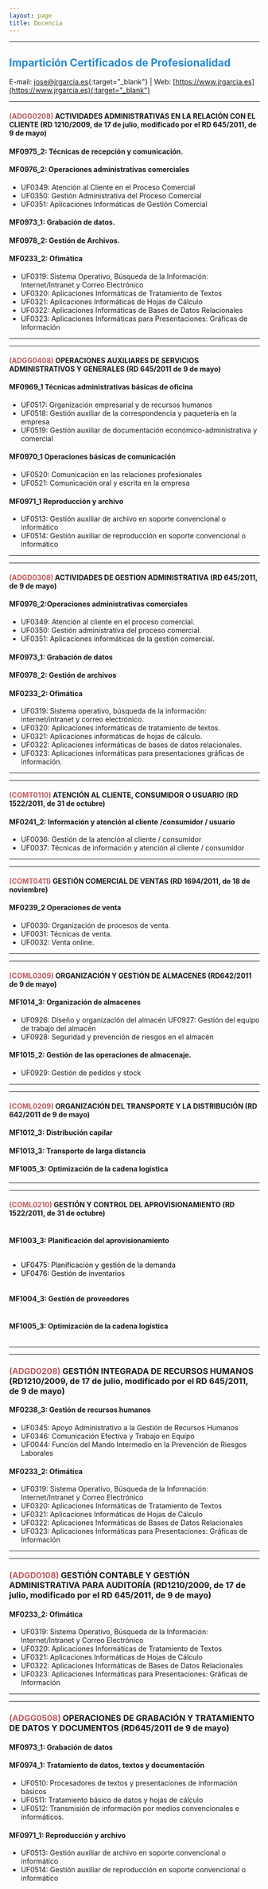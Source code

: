 ```yaml
---
layout: page
title: Docencia
---
```


<hr size="5px" color="#268BD4" />

<p><h2><span style="color:#268BD4">Impartición Certificados de Profesionalidad</span></h2></p>

E-mail: [jose@jrgarcia.es](mailto:jose@jrgarcia.es){:target="_blank"} | Web: [https://www.jrgarcia.es](https://www.jrgarcia.es){:target="_blank"}  


<hr size="5px" color="#268BD4" />
<h4><b><span style="color: #bc595c;">(ADGG0208)</span> ACTIVIDADES ADMINISTRATIVAS EN LA RELACIÓN CON EL CLIENTE (RD 1210/2009, de 17 de julio, modificado por el RD 645/2011, de 9 de mayo) </b></h4>
<h4><b>MF0975_2: Técnicas de recepción y comunicación. </b></h4>
<h4><b>MF0976_2: Operaciones administrativas comerciales </b></h4>
<ul>
 	<li>UF0349: Atención al Cliente en el Proceso Comercial</li>
 	<li>UF0350: Gestión Administrativa del Proceso Comercial</li>
 	<li>UF0351: Aplicaciones Informáticas de Gestión Comercial</li>
</ul>
<h4><b>MF0973_1: Grabación de datos. </b></h4>
<h4><b>MF0978_2: Gestión de Archivos. </b></h4>
<h4><b>MF0233_2: Ofimática </b></h4>
<ul>
 	<li>UF0319: Sistema Operativo, Búsqueda de la Información: Internet/Intranet y Correo Electrónico</li>
 	<li>UF0320: Aplicaciones Informáticas de Tratamiento de Textos</li>
 	<li>UF0321: Aplicaciones Informáticas de Hojas de Cálculo</li>
 	<li>UF0322: Aplicaciones Informáticas de Bases de Datos Relacionales</li>
 	<li>UF0323: Aplicaciones Informáticas para Presentaciones: Gráficas de Información</li>
</ul>

<hr />
<hr size="5px" color="#268BD4" />

<h4><b><span style="color: #bc595c;">(ADGG0408)</span> OPERACIONES AUXILIARES DE SERVICIOS ADMINISTRATIVOS Y GENERALES (RD 645/2011 de 9 de mayo) </b></h4>
<h4><b>MF0969_1 Técnicas administrativas básicas de oficina </b></h4>
<ul>
 	<li>UF0517: Organización empresarial y de recursos humanos</li>
 	<li>UF0518: Gestión auxiliar de la correspondencia y paquetería en la empresa</li>
 	<li>UF0519: Gestión auxiliar de documentación económico-administrativa y comercial</li>
</ul>
<h4><b>MF0970_1 Operaciones básicas de comunicación </b></h4>
<ul>
 	<li>UF0520: Comunicación en las relaciones profesionales</li>
 	<li>UF0521: Comunicación oral y escrita en la empresa</li>
</ul>
<h4><b>MF0971_1 Reproducción y archivo</b></h4>
<ul>
 	<li>UF0513: Gestión auxiliar de archivo en soporte convencional o informático</li>
 	<li>UF0514: Gestión auxiliar de reproducción en soporte convencional o informático</li>
</ul>

<hr />
<hr size="5px" color="#268BD4" />
<h4><b><span style="color: #bc595c;">(ADGD0308)</span> ACTIVIDADES DE GESTION ADMINISTRATIVA (RD 645/2011, de 9 de mayo) </b></h4>
<h4><b>MF0976_2:Operaciones administrativas comerciales </b></h4>
<ul>
 	<li>UF0349: Atención al cliente en el proceso comercial.</li>
 	<li>UF0350: Gestión administrativa del proceso comercial.</li>
 	<li>UF0351: Aplicaciones informáticas de la gestión comercial.</li>
</ul>
<h4><b>MF0973_1: Grabación de datos </b></h4>
<h4><b>MF0978_2: Gestión de archivos </b></h4>
<h4><b>MF0233_2: Ofimática </b></h4>
<ul>
 	<li>UF0319: Sistema operativo, búsqueda de la información: internet/intranet y correo electrónico.</li>
 	<li>UF0320: Aplicaciones informáticas de tratamiento de textos.</li>
 	<li>UF0321: Aplicaciones informáticas de hojas de cálculo.</li>
 	<li>UF0322: Aplicaciones informáticas de bases de datos relacionales.</li>
 	<li>UF0323: Aplicaciones informáticas para presentaciones gráficas de información.</li>
</ul>

<hr />
<hr size="5px" color="#268BD4" />
<h4><b><span style="color: #bc595c;">(COMT0110)</span> ATENCIÓN AL CLIENTE, CONSUMIDOR O USUARIO (RD 1522/2011, de 31 de octubre) </b></h4>
<h4><b>MF0241_2: Información y atención al cliente /consumidor / usuario</b></h4>
<ul>
 	<li>UF0036: Gestión de la atención al cliente / consumidor</li>
 	<li>UF0037: Técnicas de información y atención al cliente / consumidor<b> </b></li>
</ul>

<hr />
<hr size="5px" color="#268BD4" />
<h4><b><span style="color: #bc595c;">(COMT0411)</span> GESTIÓN COMERCIAL DE VENTAS (RD 1694/2011, de 18 de noviembre) </b></h4>
<h4><b>MF0239_2 Operaciones de venta </b></h4>
<ul>
 	<li>UF0030: Organización de procesos de venta.</li>
 	<li>UF0031: Técnicas de venta.</li>
 	<li>UF0032: Venta online.</li>
</ul>

<hr />
<hr size="5px" color="#268BD4" />
<h4><b><span style="color: #bc595c;">(COML0309)</span> ORGANIZACIÓN Y GESTIÓN DE ALMACENES (RD642/2011 de 9 de mayo) </b></h4>
<h4><b>MF1014_3: Organización de almacenes </b></h4>
<ul>
 	<li>UF0926: Diseño y organización del almacén
UF0927: Gestión del equipo de trabajo del almacén</li>
 	<li>UF0928: Seguridad y prevención de riesgos en el almacén</li>
</ul>
<h4><b>MF1015_2: Gestión de las operaciones de almacenaje. </b></h4>
<ul>
 	<li>UF0929: Gestión de pedidos y stock</li>
</ul>

<hr />
<hr size="5px" color="#268BD4" />
<h4><b><span style="color: #bc595c;">(COML0209)</span> ORGANIZACIÓN DEL TRANSPORTE Y LA DISTRIBUCIÓN (RD 642/2011 de 9 de mayo)<b></b></b></h4>
<h4><b><strong>MF1012_3: Distribución capilar</strong><b></b></b></h4>
<h4><b><strong>MF1013_3: Transporte de larga distancia</strong><b></b></b></h4>
<h4><b><strong>MF1005_3: Optimización de la cadena logística</strong><b></b></b></h4>

<hr />
<hr size="5px" color="#268BD4" />
<h4><b><span style="color: #bc595c;">(COML0210)</span> GESTIÓN Y CONTROL DEL APROVISIONAMIENTO (RD 1522/2011, de 31 de octubre)<b></b></b></h4>
<div class="page" title="Page 1">
<div class="section">
<div class="layoutArea">
<div class="column">
<h4><b><strong>MF1003_3: Planificación del aprovisionamiento</strong><b></b></b></h4>
</div>
</div>
</div>
</div>
<ul>
 	<li><span style="color: #000000;">UF0475: Planificación y gestión de la demanda</span></li>
 	<li><span style="color: #000000;">UF0476: Gestión de inventarios</span></li>
</ul>
<div class="page" title="Page 1">
<div class="section">
<div class="layoutArea">
<div class="column">
<h4><b><strong>MF1004_3: Gestión de proveedores</strong><b></b></b></h4>
<div class="page" title="Page 1">
<div class="section">
<div class="layoutArea">
<div class="column">
<h4><b><strong>MF1005_3: Optimización de la cadena logística</strong><b></b></b></h4>
</div>
</div>
</div>
</div>
</div>
</div>
</div>
</div>

<hr />
<hr size="5px" color="#268BD4" />
<h3><b><span style="color: #bc595c;">(ADGD0208)</span> GESTIÓN INTEGRADA DE RECURSOS HUMANOS (RD1210/2009, de 17 de julio, modificado por el RD 645/2011, de 9 de mayo) </b></h3>
<h4><b>MF0238_3: Gestión de recursos humanos </b></h4>
<ul>
 	<li>UF0345: Apoyo Administrativo a la Gestión de Recursos Humanos</li>
 	<li>UF0346: Comunicación Efectiva y Trabajo en Equipo</li>
 	<li>UF0044: Función del Mando Intermedio en la Prevención de Riesgos Laborales</li>
</ul>
<h4><b>MF0233_2: Ofimática </b></h4>
<ul>
 	<li>UF0319: Sistema Operativo, Búsqueda de la Información: Internet/Intranet y Correo Electrónico</li>
 	<li>UF0320: Aplicaciones Informáticas de Tratamiento de Textos</li>
 	<li>UF0321: Aplicaciones Informáticas de Hojas de Cálculo</li>
 	<li>UF0322: Aplicaciones Informáticas de Bases de Datos Relacionales</li>
 	<li>UF0323: Aplicaciones Informáticas para Presentaciones: Gráficas de Información</li>
</ul>

<hr />
<hr size="5px" color="#268BD4" />
<h3><b><span style="color: #bc595c;">(ADGD0108)</span> GESTIÓN CONTABLE Y GESTIÓN ADMINISTRATIVA PARA AUDITORÍA (RD1210/2009, de 17 de julio, modificado por el RD 645/2011, de 9 de mayo) </b></h3>
<h4><b>MF0233_2: Ofimática </b></h4>
<ul>
 	<li>UF0319: Sistema Operativo, Búsqueda de la Información: Internet/Intranet y Correo Electrónico</li>
 	<li>UF0320: Aplicaciones Informáticas de Tratamiento de Textos</li>
 	<li>UF0321: Aplicaciones Informáticas de Hojas de Cálculo</li>
 	<li>UF0322: Aplicaciones Informáticas de Bases de Datos Relacionales</li>
 	<li>UF0323: Aplicaciones Informáticas para Presentaciones: Gráficas de Información</li>
</ul>

<hr />
<hr size="5px" color="#268BD4" />
<h3><b><span style="color: #bc595c;">(ADGG0508)</span> OPERACIONES DE GRABACIÓN Y TRATAMIENTO DE DATOS Y DOCUMENTOS (RD645/2011 de 9 de mayo) </b></h3>
<h4><b>MF0973_1: Grabación de datos </b></h4>
<h4><b>MF0974_1: Tratamiento de datos, textos y documentación </b></h4>
<ul>
 	<li>UF0510: Procesadores de textos y presentaciones de información básicos</li>
 	<li>UF0511: Tratamiento básico de datos y hojas de cálculo</li>
 	<li>UF0512: Transmisión de información por medios convencionales e informáticos.</li>
</ul>
<h4><b>MF0971_1: Reproducción y archivo
</b></h4>
<ul>
 	<li>UF0513: Gestión auxiliar de archivo en soporte convencional o informático</li>
 	<li>UF0514: Gestión auxiliar de reproducción en soporte convencional o informático</li>
</ul>